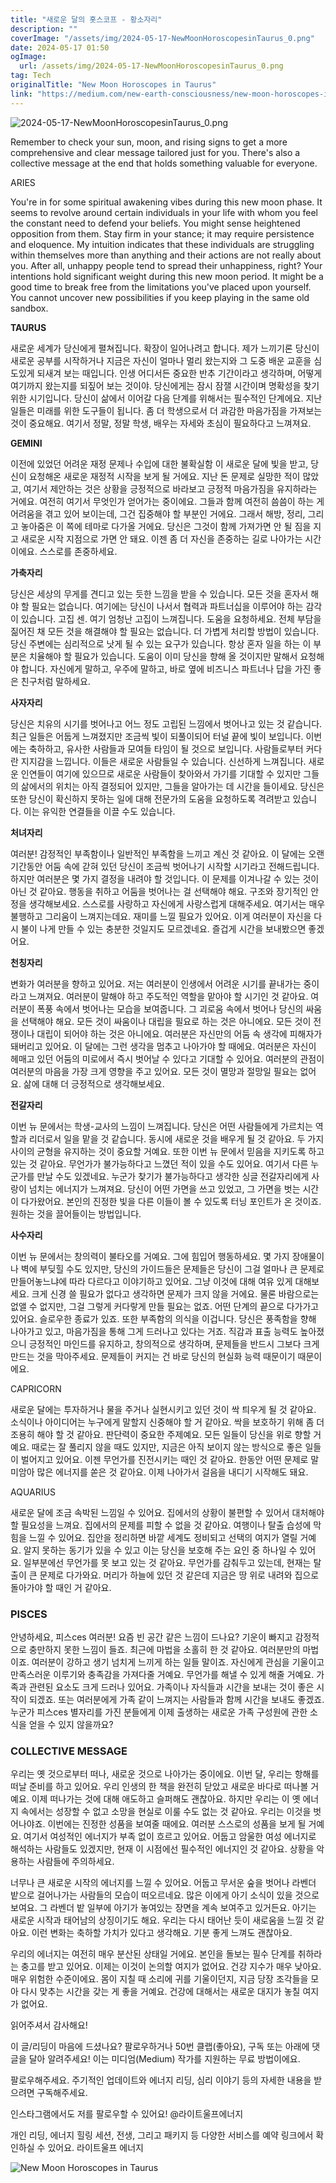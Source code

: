 ```yaml
---
title: "새로운 달의 홋스코프 - 황소자리"
description: ""
coverImage: "/assets/img/2024-05-17-NewMoonHoroscopesinTaurus_0.png"
date: 2024-05-17 01:50
ogImage: 
  url: /assets/img/2024-05-17-NewMoonHoroscopesinTaurus_0.png
tag: Tech
originalTitle: "New Moon Horoscopes in Taurus"
link: "https://medium.com/new-earth-consciousness/new-moon-horoscopes-in-taurus-99f75a3a6aaa"
---
```



![2024-05-17-NewMoonHoroscopesinTaurus_0.png](/assets/img/2024-05-17-NewMoonHoroscopesinTaurus_0.png)

Remember to check your sun, moon, and rising signs to get a more comprehensive and clear message tailored just for you. There's also a collective message at the end that holds something valuable for everyone.

ARIES

You're in for some spiritual awakening vibes during this new moon phase. It seems to revolve around certain individuals in your life with whom you feel the constant need to defend your beliefs. You might sense heightened opposition from them. Stay firm in your stance; it may require persistence and eloquence. My intuition indicates that these individuals are struggling within themselves more than anything and their actions are not really about you. After all, unhappy people tend to spread their unhappiness, right? Your intentions hold significant weight during this new moon period. It might be a good time to break free from the limitations you've placed upon yourself. You cannot uncover new possibilities if you keep playing in the same old sandbox.

<div class="content-ad"></div>

**TAURUS**

새로운 세계가 당신에게 펼쳐집니다. 확장이 일어나려고 합니다. 제가 느끼기론 당신이 새로운 공부를 시작하거나 지금은 자신이 얼마나 멀리 왔는지와 그 도중 배운 교훈을 심도있게 되새겨 보는 때입니다. 인생 어디서든 중요한 반추 기간이라고 생각하며, 어떻게 여기까지 왔는지를 되짚어 보는 것이야. 당신에게는 잠시 잠잴 시간이며 명확성을 찾기 위한 시기입니다. 당신이 삶에서 이어갈 다음 단계를 위해서는 필수적인 단계에요. 지난 일들은 미래를 위한 도구들이 됩니다. 좀 더 학생으로서 더 과감한 마음가짐을 가져보는 것이 중요해요. 여기서 정말, 정말 학생, 배우는 자세와 초심이 필요하다고 느껴져요.

**GEMINI**

이전에 있었던 어려운 재정 문제나 수입에 대한 불확실함 이 새로운 달에 빛을 받고, 당신이 요청해온 새로운 재정적 시작을 보게 될 거에요. 지난 돈 문제로 실망한 적이 많았고, 여기서 제안하는 것은 상황을 긍정적으로 바라보고 긍정적 마음가짐을 유지하라는 거에요. 여전히 여기서 무엇인가 얻어가는 중이에요. 그들과 함께 여전히 씀씀이 하는 게 어려움을 겪고 있어 보이는데, 그건 집중해야 할 부분인 거에요. 그래서 해방, 정리, 그리고 놓아줌은 이 쪽에 테마로 다가올 거에요. 당신은 그것이 함께 가져가면 안 될 짐을 지고 새로운 시작 지점으로 가면 안 돼요. 이젠 좀 더 자신을 존중하는 길로 나아가는 시간이에요. 스스로를 존중하세요.

<div class="content-ad"></div>

**가축자리**

당신은 세상의 무게를 견디고 있는 듯한 느낌을 받을 수 있습니다. 모든 것을 혼자서 해야 할 필요는 없습니다. 여기에는 당신이 나서서 협력과 파트너십을 이루어야 하는 감각이 있습니다. 고집 센. 여기 엄청난 고집이 느껴집니다. 도움을 요청하세요. 전체 부담을 짊어진 채 모든 것을 해결해야 할 필요는 없습니다. 더 가볍게 처리할 방법이 있습니다. 당신 주변에는 심리적으로 낫게 될 수 있는 요구가 있습니다. 항상 혼자 일을 하는 이 부분은 치율해야 할 필요가 있습니다. 도움이 이미 당신을 향해 올 것이지만 말해서 요청해야 합니다. 자신에게 말하고, 우주에 말하고, 바로 옆에 비즈니스 파트너나 답을 가진 좋은 친구처럼 말하세요.

**사자자리**

당신은 치유의 시기를 벗어나고 어느 정도 고립된 느낌에서 벗어나고 있는 것 같습니다. 최근 일들은 어둡게 느껴졌지만 조금씩 빛이 되풀이되어 터널 끝에 빛이 보입니다. 이번에는 축하하고, 유사한 사람들과 모여들 타임이 될 것으로 보입니다. 사람들로부터 커다란 지지감을 느낍니다. 이들은 새로운 사람들일 수 있습니다. 신선하게 느껴집니다. 새로운 인연들이 여기에 있으므로 새로운 사람들이 찾아와서 가기를 기대할 수 있지만 그들의 삶에서의 위치는 아직 결정되어 있지만, 그들을 알아가는 데 시간을 들이세요. 당신은 또한 당신이 확신하지 못하는 일에 대해 전문가의 도움을 요청하도록 격려받고 있습니다. 이는 유익한 연결들을 이끌 수도 있습니다.

<div class="content-ad"></div>

**처녀자리**

여러분! 감정적인 부족함이나 일반적인 부족함을 느끼고 계신 것 같아요. 이 달에는 오랜 기간동안 어둠 속에 갇혀 있던 당신이 조금씩 벗어나기 시작할 시기라고 전해드립니다. 하지만 여러분은 몇 가지 결정을 내려야 할 것입니다. 이 문제를 이겨나갈 수 있는 것이 아닌 것 같아요. 행동을 취하고 어둠을 벗어나는 걸 선택해야 해요. 구조와 장기적인 안정을 생각해보세요. 스스로를 사랑하고 자신에게 사랑스럽게 대해주세요. 여기서는 매우 불행하고 그리움이 느껴지는데요. 재미를 느낄 필요가 있어요. 이게 여러분이 자신을 다시 불이 나게 만들 수 있는 충분한 것일지도 모르겠네요. 즐겁게 시간을 보내봤으면 좋겠어요.

**천칭자리**

변화가 여러분을 향하고 있어요. 저는 여러분이 인생에서 어려운 시기를 끝내가는 중이라고 느껴져요. 여러분이 말해야 하고 주도적인 역할을 맡아야 할 시기인 것 같아요. 여러분이 폭풍 속에서 벗어나는 모습을 보여줍니다. 그 괴로움 속에서 벗어나 당신의 싸움을 선택해야 해요. 모든 것이 싸움이나 대립을 필요로 하는 것은 아니에요. 모든 것이 전쟁이나 대립이 되어야 하는 것은 아니에요. 여러분은 자신만의 어둠 속 생각에 피해자가 돼버리고 있어요. 이 달에는 그런 생각을 멈추고 나아가야 할 때에요. 여러분은 자신이 헤매고 있던 어둠의 미로에서 즉시 벗어날 수 있다고 기대할 수 있어요. 여러분의 관점이 여러분의 마음을 가장 크게 영향을 주고 있어요. 모든 것이 멸망과 절망일 필요는 없어요. 삶에 대해 더 긍정적으로 생각해보세요.

<div class="content-ad"></div>

**전갈자리**

이번 뉴 문에서는 학생-교사의 느낌이 느껴집니다. 당신은 어떤 사람들에게 가르치는 역할과 리더로서 일을 맡을 것 같습니다. 동시에 새로운 것을 배우게 될 것 같아요. 두 가지 사이의 균형을 유지하는 것이 중요할 거예요. 또한 이번 뉴 문에서 믿음을 지키도록 하고 있는 것 같아요. 무언가가 불가능하다고 느꼈던 적이 있을 수도 있어요. 여기서 다른 누군가를 만날 수도 있겠네요. 누군가 찾기가 불가능하다고 생각한 싱글 전갈자리에게 사랑이 넘치는 에너지가 느껴져요. 당신이 어떤 가면을 쓰고 있었고, 그 가면을 벗는 시간이 다가왔어요. 본인의 진정한 빛을 다른 이들이 볼 수 있도록 터닝 포인트가 온 것이죠. 원하는 것을 끌어들이는 방법입니다.

**사수자리**

이번 뉴 문에서는 창의력이 불타오를 거예요. 그에 힘입어 행동하세요. 몇 가지 장애물이나 벽에 부딪힐 수도 있지만, 당신의 가이드들은 문제들은 당신이 그걸 얼마나 큰 문제로 만들어놓느냐에 따라 다르다고 이야기하고 있어요. 그냥 이것에 대해 여유 있게 대해보세요. 크게 신경 쓸 필요가 없다고 생각하면 문제가 크지 않을 거에요. 물론 바람으로는 없앨 수 없지만, 그걸 그렇게 커다랗게 만들 필요는 없죠. 어떤 단계의 끝으로 다가가고 있어요. 슬로우한 종료가 있죠. 또한 부족함의 의식을 이겁니다. 당신은 풍족함을 향해 나아가고 있고, 마음가짐을 통해 그게 드러나고 있다는 거죠. 직감과 표출 능력도 높아졌으니 긍정적인 마인드를 유지하고, 창의적으로 생각하며, 문제들을 반드시 그보다 크게 만드는 것을 막아주세요. 문제들이 커지는 건 바로 당신의 현실화 능력 때문이기 때문이에요.

<div class="content-ad"></div>

CAPRICORN

새로운 달에는 투자하거나 물을 주거나 실현시키고 있던 것이 싹 틔우게 될 것 같아요. 소식이나 아이디어는 누구에게 말할지 신중해야 할 거 같아요. 싹을 보호하기 위해 좀 더 조용히 해야 할 것 같아요. 판단력이 중요한 주제예요. 모든 일들이 당신을 위로 향할 거예요. 때로는 잘 풀리지 않을 때도 있지만, 지금은 아직 보이지 않는 방식으로 좋은 일들이 벌어지고 있어요. 이젠 무언가를 진전시키는 때인 것 같아요. 한동안 어떤 문제로 말미암아 많은 에너지를 쏟은 것 같아요. 이제 나아가서 걸음을 내디기 시작해도 돼요.

AQUARIUS

새로운 달에 조금 속박된 느낌일 수 있어요. 집에서의 상황이 불편할 수 있어서 대처해야 할 필요성을 느껴요. 집에서의 문제를 피할 수 없을 것 같아요. 여행이나 탈출 습성에 막힘을 느낄 수 있어요. 집안을 정리하면 바깥 세계도 정비되고 선택의 여지가 열릴 거예요. 알지 못하는 동기가 있을 수 있고 이는 당신을 보호해 주는 요인 중 하나일 수 있어요. 일부분에선 무언가를 못 보고 있는 것 같아요. 무언가를 감춰두고 있는데, 현재는 탈출이 큰 문제로 다가와요. 머리가 하늘에 있던 것 같은데 지금은 땅 위로 내려와 집으로 돌아가야 할 때인 거 같아요.

<div class="content-ad"></div>

### PISCES

안녕하세요, 피스ces 여러분! 요즘 빈 공간 같은 느낌이 드나요? 기운이 빠지고 감정적으로 충만하지 못한 느낌이 들죠. 최근에 마법을 소홀히 한 것 같아요. 여러분만의 마법이죠. 여러분이 강하고 생기 넘치게 느끼게 하는 일들 말이죠. 자신에게 관심을 기울이고 만족스러운 이루기와 충족감을 가져다줄 거예요. 무언가를 해낼 수 있게 해줄 거예요. 가족과 관련된 요소도 크게 드러나 있어요. 가족이나 자식들과 시간을 보내는 것이 좋은 시작이 되겠죠. 또는 여러분에게 가족 같이 느껴지는 사람들과 함께 시간을 보내도 좋겠죠. 누군가 피스ces 별자리를 가진 분들에게 이제 출생하는 새로운 가족 구성원에 관한 소식을 얻을 수 있지 않을까요?

### COLLECTIVE MESSAGE

우리는 옛 것으로부터 떠나, 새로운 것으로 나아가는 중이에요. 이번 달, 우리는 항해를 떠날 준비를 하고 있어요. 우리 인생의 한 책을 완전히 닫았고 새로운 바다로 떠나볼 거예요. 이제 떠나가는 것에 대해 애도하고 슬퍼해도 괜찮아요. 하지만 우리는 이 옛 에너지 속에서는 성장할 수 없고 소망을 현실로 이룰 수도 없는 것 같아요. 우리는 이것을 벗어나야죠. 이번에는 진정한 성품을 보여줄 때에요. 여러분 스스로의 성품을 보게 될 거예요. 여기서 여성적인 에너지가 부족 없이 흐르고 있어요. 어둡고 암울한 여성 에너지로 해석하는 사람들도 있겠지만, 현재 이 시점에선 필수적인 에너지인 것 같아요. 상황을 악용하는 사람들에 주의하세요.

<div class="content-ad"></div>

너무나 큰 새로운 시작의 에너지를 느낄 수 있어요. 어둡고 무서운 숲을 벗어나 라벤더 밭으로 걸어나가는 사람들의 모습이 떠오르네요. 많은 이에게 아기 소식이 있을 것으로 보여요. 그 라벤더 밭 일부에 아기가 놓여있는 장면을 계속 보여주고 있거든요. 아기는 새로운 시작과 태어남의 상징이기도 해요. 우리는 다시 태어난 듯이 새로움을 느낄 것 같아요. 이런 변화는 축하할 가치가 있다고 생각해요. 기분 좋게 느껴도 괜찮아요.

우리의 에너지는 여전히 매우 분산된 상태일 거에요. 본인을 돌보는 필수 단계를 취하라는 충고를 받고 있어요. 이제는 이것이 논의할 여지가 없어요. 건강 지수가 매우 낮아요. 매우 위험한 수준이에요. 몸이 지칠 때 소리에 귀를 기울이던지, 지금 당장 조각들을 모아 다시 맞추는 시간을 갖는 게 좋을 거예요. 건강에 대해서는 새로운 대지가 놓칠 여지가 없어요.

읽어주셔서 감사해요!

이 글/리딩이 마음에 드셨나요? 팔로우하거나 50번 클랩(좋아요), 구독 또는 아래에 댓글을 달아 알려주세요! 이는 미디엄(Medium) 작가를 지원하는 무료 방법이에요.

<div class="content-ad"></div>

팔로우해주세요. 주기적인 업데이트와 에너지 리딩, 심리 이야기 등의 자세한 내용을 받으려면 구독해주세요.

인스타그램에서도 저를 팔로우할 수 있어요! @라이트울프에너지

개인 리딩, 에너지 힐링 세션, 전생, 그리고 패키지 등 다양한 서비스를 예약 링크에서 확인하실 수 있어요. 라이트울프 에너지

![New Moon Horoscopes in Taurus](/assets/img/2024-05-17-NewMoonHoroscopesinTaurus_1.png)